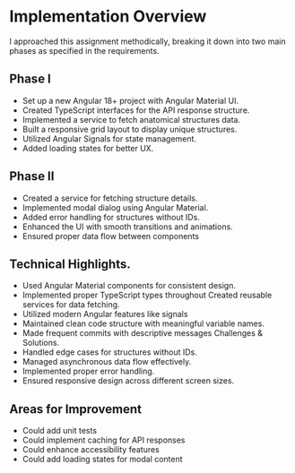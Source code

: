 # Implementation Overview

I approached this assignment methodically, breaking it down into two main phases as specified in the requirements.

## Phase I

- Set up a new Angular 18+ project with Angular Material UI.
- Created TypeScript interfaces for the API response structure.
- Implemented a service to fetch anatomical structures data.
- Built a responsive grid layout to display unique structures.
- Utilized Angular Signals for state management.
- Added loading states for better UX.

## Phase II

- Created a service for fetching structure details.
- Implemented modal dialog using Angular Material.
- Added error handling for structures without IDs.
- Enhanced the UI with smooth transitions and animations.
- Ensured proper data flow between components

## Technical Highlights.

- Used Angular Material components for consistent design.
- Implemented proper TypeScript types throughout
  Created reusable services for data fetching.
- Utilized modern Angular features like signals
- Maintained clean code structure with meaningful variable names.
- Made frequent commits with descriptive messages
  Challenges & Solutions.
- Handled edge cases for structures without IDs.
- Managed asynchronous data flow effectively.
- Implemented proper error handling.
- Ensured responsive design across different screen sizes.

## Areas for Improvement

- Could add unit tests
- Could implement caching for API responses
- Could enhance accessibility features
- Could add loading states for modal content
